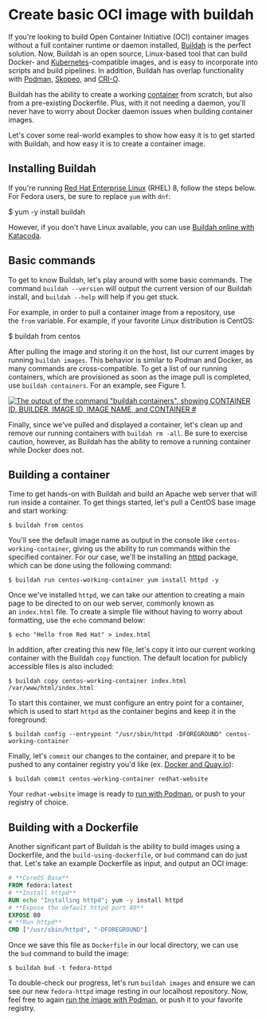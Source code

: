 # Create basic OCI image with buildah
If you're looking to build Open Container Initiative (OCI) container images without a full container runtime or daemon installed, [Buildah](https://buildah.io/) is the perfect solution. Now, Buildah is an open source, Linux-based tool that can build Docker- and [Kubernetes](https://developers.redhat.com/topics/kubernetes)-compatible images, and is easy to incorporate into scripts and build pipelines. In addition, Buildah has overlap functionality with [Podman](https://podman.io/), [Skopeo](https://github.com/containers/skopeo), and [CRI-O](https://cri-o.io/).

Buildah has the ability to create a working [container](https://developers.redhat.com/topics/containers/) from scratch, but also from a pre-existing Dockerfile. Plus, with it not needing a daemon, you'll never have to worry about Docker daemon issues when building container images.

Let's cover some real-world examples to show how easy it is to get started with Buildah, and how easy it is to create a container image.

## Installing Buildah

If you're running [Red Hat Enterprise Linux](https://developers.redhat.com/products/rhel/overview) (RHEL) 8, follow the steps below. For Fedora users, be sure to replace `yum` with `dnf`:

$ yum -y install buildah

However, if you don't have Linux available, you can use [Buildah online with Katacoda](https://www.katacoda.com/courses/containers-without-docker/building-container-images-with-buildah).

## Basic commands

To get to know Buildah, let's play around with some basic commands. The command `buildah --version` will output the current version of our Buildah install, and `buildah --help` will help if you get stuck.

For example, in order to pull a container image from a repository, use the `from` variable. For example, if your favorite Linux distribution is CentOS:

$ buildah from centos

After pulling the image and storing it on the host, list our current images by running `buildah images`. This behavior is similar to Podman and Docker, as many commands are cross-compatible. To get a list of our running containers, which are provisioned as soon as the image pull is completed, use `buildah containers`. For an example, see Figure 1.

[![The output of the command &quot;buildah containers&quot;, showing CONTAINER ID, BUILDER, IMAGE ID, IMAGE NAME, and CONTAINER #](https://developers.redhat.com/sites/default/files/styles/article_floated/public/blog/2020/08/Buildah-containers.png?itok=THXFKs3c "Buildah containers")](https://developers.redhat.com/sites/default/files/blog/2020/08/Buildah-containers.png)

Finally, since we've pulled and displayed a container, let's clean up and remove our running containers with `buildah rm -all`. Be sure to exercise caution, however, as Buildah has the ability to remove a running container while Docker does not.

## Building a container

Time to get hands-on with Buildah and build an Apache web server that will run inside a container. To get things started, let's pull a CentOS base image and start working:

```shell
$ buildah from centos
```

You'll see the default image name as output in the console like `centos-working-container`, giving us the ability to run commands within the specified container. For our case, we'll be installing an [httpd](https://httpd.apache.org/docs/current/programs/httpd.html) package, which can be done using the following command:

```shell
$ buildah run centos-working-container yum install httpd -y
```

Once we've installed `httpd`, we can take our attention to creating a main page to be directed to on our web server, commonly known as an `index.html` file. To create a simple file without having to worry about formatting, use the `echo` command below:

```shell
$ echo "Hello from Red Hat" > index.html
```

In addition, after creating this new file, let's copy it into our current working container with the Buildah `copy` function. The default location for publicly accessible files is also included:

```shell
$ buildah copy centos-working-container index.html /var/www/html/index.html
```

To start this container, we must configure an entry point for a container, which is used to start `httpd` as the container begins and keep it in the foreground:

```shell
$ buildah config --entrypoint "/usr/sbin/httpd -DFOREGROUND" centos-working-container
```

Finally, let's `commit` our changes to the container, and prepare it to be pushed to any container registry you'd like (ex. [Docker and Quay.io](https://developers.redhat.com/blog/2019/02/21/podman-and-buildah-for-docker-users/)):

```shell
$ buildah commit centos-working-container redhat-website
```

Your `redhat-website` image is ready to [run with Podman](https://developers.redhat.com/blog/2019/08/14/best-practices-for-running-buildah-in-a-container/), or push to your registry of choice.

## Building with a Dockerfile

Another significant part of Buildah is the ability to build images using a Dockerfile, and the `build-using-dockerfile`, or `bud` command can do just that. Let's take an example Dockerfile as input, and output an OCI image:

```dockerfile
# **CoreOS Base**
FROM fedora:latest
# **Install httpd**
RUN echo "Installing httpd"; yum -y install httpd
# **Expose the default httpd port 80**
EXPOSE 80
# **Run httpd**
CMD ["/usr/sbin/httpd", "-DFOREGROUND"]
```

Once we save this file as `Dockerfile` in our local directory, we can use the `bud` command to build the image:

```shell
$ buildah bud -t fedora-httpd
```

To double-check our progress, let's run `buildah images` and ensure we can see our new `fedora-httpd` image resting in our localhost repository. Now, feel free to again [run the image with Podman](https://developers.redhat.com/blog/2019/08/14/best-practices-for-running-buildah-in-a-container/), or push it to your favorite registry.
